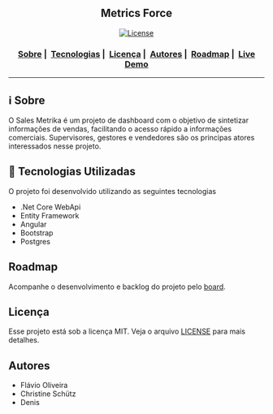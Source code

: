 <h2 align="center">Metrics Force</h2>


<p align="center">
  <a href="LICENSE">
    <img alt="License" src="https://img.shields.io/badge/license-MIT-%23F8952D">
  </a>
</p>

<h3 align="center">
  <a href="#information_source-sobre">Sobre</a>&nbsp;|&nbsp;
  <a href="#rocket-tecnologias-utilizadas">Tecnologias</a>&nbsp;|&nbsp;
  <a href="#licença">Licença</a>&nbsp;|&nbsp;
  <a href="#autores">Autores</a>&nbsp;|&nbsp;
  <a href="#roadmap">Roadmap</a>&nbsp;|&nbsp;
  <a href="#">Live Demo</a>
</h3>

___


## :information_source: **Sobre**

O Sales Metrika é um projeto de dashboard com o objetivo de sintetizar informações de vendas, facilitando o acesso rápido a informações comerciais. 
Supervisores, gestores e vendedores são os principas atores interessados nesse projeto.


## :rocket: **Tecnologias Utilizadas**

O projeto foi desenvolvido utilizando as seguintes tecnologias

- .Net Core WebApi
- Entity Framework
- Angular
- Bootstrap
- Postgres

## **Roadmap**

Acompanhe o desenvolvimento e backlog do projeto pelo [board](https://github.com/oliveira-flavio/sales-metrika/projects/2).

## **Licença**

Esse projeto está sob a licença MIT. Veja o arquivo [LICENSE](LICENSE) para mais detalhes.

## **Autores**

- Flávio Oliveira
- Christine Schütz
- Denis
